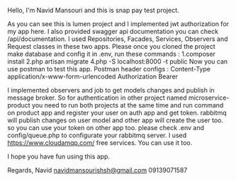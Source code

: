 Hello, I'm Navid Mansouri and this is snap pay test project.

As you can see this is lumen project and I implemented jwt authorization for my app here.
I also provided swagger api documentation you can check /api/documentation.
I used Repositories, Facades, Services, Observers and Request classes in these two apps.
Please once you cloned the project make database and config it in .env, run these 
commands :
    1.composer install
    2.php artisan migrate
    4.php -S localhost:8000 -t public
Now you can use postman to test this app.
Postman header configs :
    Content-Type    application/x-www-form-urlencoded
    Authorization   Bearer <token>

I implemented observers and job to get models changes and publish in message broker. 
 So for authentication in other project named microservice-product you need to run both
 projects at the same time and run <php artisan queue work> command on product app and
 register your user on auth app and get token. rabbitmq will publish changes on user model 
 and other app will create the user too. so you can use your token on other app too.
 please check .env and config/queue.php to configurate your rabbitmq server. I used
 https://www.cloudamqp.com/ free services. You can use it too.

I hope you have fun using this app.

Regards, Navid
navidmansourishsh@gmail.com
09139071587
 
